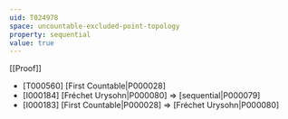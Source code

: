 ```yaml
---
uid: T024978
space: uncountable-excluded-point-topology
property: sequential
value: true
---
```

[[Proof]]

* [T000560] [First Countable|P000028]
* [I000184] [Fréchet Urysohn|P000080] => [sequential|P000079]
* [I000183] [First Countable|P000028] => [Fréchet Urysohn|P000080]

